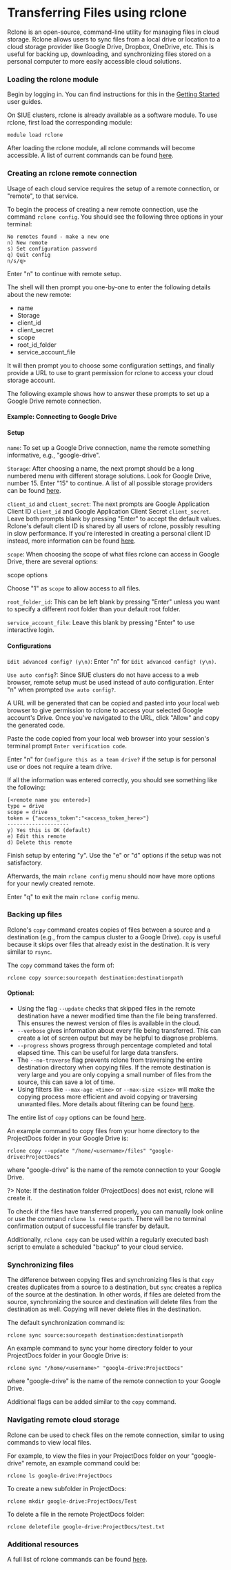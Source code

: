 # Transferring Files using rclone

Rclone is an open-source, command-line utility for managing files in cloud storage. Rclone allows users to sync files from a local drive or location to a cloud storage provider like Google Drive, Dropbox, OneDrive, etc. This is useful for backing up, downloading, and synchronizing files stored on a personal computer to more easily accessible cloud solutions.

### Loading the rclone module

Begin by logging in. You can find instructions for this in the [Getting Started](user_guides/hpc_basics/getting_started.md) user guides.

On SIUE clusters, rclone is already available as a software module. To use rclone, first load the corresponding module:

```
module load rclone
```

After loading the rclone module, all rclone commands will become accessible. A list of current commands can be found [here](https://rclone.org/commands/).

### Creating an rclone remote connection

Usage of each cloud service requires the setup of a remote connection, or "remote", to that service.

To begin the process of creating a new remote connection, use the command `rclone config`. You should see the following three options in your terminal:

```
No remotes found - make a new one
n) New remote
s) Set configuration password
q) Quit config
n/s/q>
```

Enter "n" to continue with remote setup.

The shell will then prompt you one-by-one to enter the following details about the new remote:

* name
* Storage
* client_id
* client_secret
* scope
* root_id_folder
* service_account_file

It will then prompt you to choose some configuration settings, and finally provide a URL to use to grant permission for rclone to access your cloud storage account.

The following example shows how to answer these prompts to set up a Google Drive remote connection.

#### Example: Connecting to Google Drive

#### Setup

`name`: To set up a Google Drive connection, name the remote something informative, e.g., "google-drive".

`Storage`: After choosing a name, the next prompt should be a long numbered menu with different storage solutions. Look for Google Drive, number 15. Enter "15" to continue. A list of all possible storage providers can be found [here](https://github.com/rclone/rclone/blob/master/README.md).

`client_id` and `client_secret`: The next prompts are Google Application Client ID `client_id` and Google Application Client Secret `client_secret`. Leave both prompts blank by pressing "Enter" to accept the default values. Rclone's default client ID is shared by all users of rclone, possibly resulting in slow performance. If you're interested in creating a personal client ID instead, more information can be found [here](https://rclone.org/drive/#making-your-own-client-id).

`scope`: When choosing the scope of what files rclone can access in Google Drive, there are several options:

scope options

Choose "1" as `scope` to allow access to all files.

`root_folder_id`: This can be left blank by pressing "Enter" unless you want to specify a different root folder than your default root folder.

`service_account_file`: Leave this blank by pressing "Enter" to use interactive login.

#### Configurations

`Edit advanced config? (y\n)`: Enter "n" for `Edit advanced config? (y\n)`.

`Use auto config`?: Since SIUE clusters do not have access to a web browser, remote setup must be used instead of auto configuration. Enter "n" when prompted `Use auto config?`.

A URL will be generated that can be copied and pasted into your local web browser to give permission to rclone to access your selected Google account's Drive. Once you've navigated to the URL, click "Allow" and copy the generated code.

Paste the code copied from your local web browser into your session's terminal prompt `Enter verification code`.

Enter "n" for `Configure this as a team drive?` if the setup is for personal use or does not require a team drive.

If all the information was entered correctly, you should see something like the following:

```
[<remote name you entered>]
type = drive
scope = drive
token = {"access_token":"<access_token_here>"}
--------------------
y) Yes this is OK (default)
e) Edit this remote
d) Delete this remote
```

Finish setup by entering "y". Use the "e" or "d" options if the setup was not satisfactory.

Afterwards, the main `rclone config` menu should now have more options for your newly created remote.

Enter "q" to exit the main `rclone config` menu.

### Backing up files

Rclone's `copy` command creates copies of files between a source and a destination (e.g., from the campus cluster to a Google Drive). `copy` is useful because it skips over files that already exist in the destination. It is very similar to `rsync`.

The `copy` command takes the form of:

```
rclone copy source:sourcepath destination:destinationpath
```

#### Optional:

* Using the flag `--update` checks that skipped files in the remote destination have a newer modified time than the file being transferred. This ensures the newest version of files is available in the cloud.
* `--verbose` gives information about every file being transferred. This can create a lot of screen output but may be helpful to diagnose problems.
* `--progress` shows progress through percentage completed and total elapsed time. This can be useful for large data transfers.
* The `--no-traverse` flag prevents rclone from traversing the entire destination directory when copying files. If the remote destination is very large and you are only copying a small number of files from the source, this can save a lot of time.
* Using filters like `--max-age <time>` or `--max-size <size>` will make the copying process more efficient and avoid copying or traversing unwanted files. More details about filtering can be found [here](https://rclone.org/filtering/).

The entire list of `copy` options can be found [here](https://rclone.org/docs/).

An example command to copy files from your home directory to the ProjectDocs folder in your Google Drive is:

```
rclone copy --update "/home/<username>/files" "google-drive:ProjectDocs"
```

where "google-drive" is the name of the remote connection to your Google Drive.

?> Note: If the destination folder (ProjectDocs) does not exist, rclone will create it.

To check if the files have transferred properly, you can manually look online or use the command `rclone ls remote:path`. There will be no terminal confirmation output of successful file transfer by default.

Additionally, `rclone copy` can be used within a regularly executed bash script to emulate a scheduled "backup" to your cloud service.

### Synchronizing files

The difference between copying files and synchronizing files is that `copy` creates duplicates from a source to a destination, but `sync` creates a replica of the source at the destination. In other words, if files are deleted from the source, synchronizing the source and destination will delete files from the destination as well. Copying will never delete files in the destination.

The default synchronization command is:

```
rclone sync source:sourcepath destination:destinationpath
```

An example command to sync your home directory folder to your ProjectDocs folder in your Google Drive is:

```
rclone sync "/home/<username>" "google-drive:ProjectDocs"
```

where "google-drive" is the name of the remote connection to your Google Drive.

Additional flags can be added similar to the `copy` command.

### Navigating remote cloud storage

Rclone can be used to check files on the remote connection, similar to using commands to view local files.

For example, to view the files in your ProjectDocs folder on your "google-drive" remote, an example command could be:

```
rclone ls google-drive:ProjectDocs
```

To create a new subfolder in ProjectDocs:

```
rclone mkdir google-drive:ProjectDocs/Test
```

To delete a file in the remote ProjectDocs folder:

```
rclone deletefile google-drive:ProjectDocs/test.txt
```

### Additional resources

A full list of rclone commands can be found [here](https://rclone.org/commands/).
